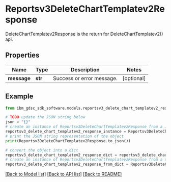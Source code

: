 # Reportsv3DeleteChartTemplatev2Response

DeleteChartTemplatev2Response is the return for DeleteChartTemplatev2() api.

## Properties

Name | Type | Description | Notes
------------ | ------------- | ------------- | -------------
**message** | **str** | Success or error message. | [optional] 

## Example

```python
from ibm_gdsc_sdk_software.models.reportsv3_delete_chart_templatev2_response import Reportsv3DeleteChartTemplatev2Response

# TODO update the JSON string below
json = "{}"
# create an instance of Reportsv3DeleteChartTemplatev2Response from a JSON string
reportsv3_delete_chart_templatev2_response_instance = Reportsv3DeleteChartTemplatev2Response.from_json(json)
# print the JSON string representation of the object
print(Reportsv3DeleteChartTemplatev2Response.to_json())

# convert the object into a dict
reportsv3_delete_chart_templatev2_response_dict = reportsv3_delete_chart_templatev2_response_instance.to_dict()
# create an instance of Reportsv3DeleteChartTemplatev2Response from a dict
reportsv3_delete_chart_templatev2_response_from_dict = Reportsv3DeleteChartTemplatev2Response.from_dict(reportsv3_delete_chart_templatev2_response_dict)
```
[[Back to Model list]](../README.md#documentation-for-models) [[Back to API list]](../README.md#documentation-for-api-endpoints) [[Back to README]](../README.md)


